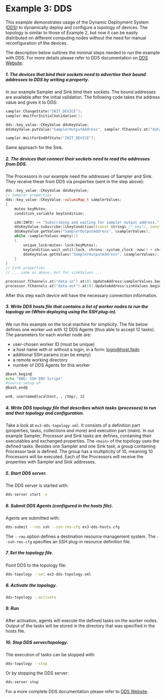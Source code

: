 Example 3: DDS
===============

This example demonstrates usage of the Dynamic Deployment System ([DDS](http://dds.gsi.de/)) to dynamically deploy and configure a topology of devices. The topology is similar to those of Example 2, but now it can be easily distributed on different computing nodes without the need for manual reconfiguration of the devices.

The description below outlines the minimal steps needed to run the example with DDS. For more details please refer to DDS documentation on [DDS Website](http://dds.gsi.de/).

##### 1. The devices that bind their sockets need to advertise their bound addresses to DDS by writing a property.

In our example Sampler and Sink bind their sockets. The bound addresses are available after the initial validation. The following code takes the address value and gives it to DDS:

```C++
sampler.ChangeState("INIT_DEVICE");
sampler.WaitForInitialValidation();

dds::key_value::CKeyValue ddsKeyValue;
ddsKeyValue.putValue("SamplerOutputAddress", sampler.fChannels.at("data-out").at(0).GetAddress());

sampler.WaitForEndOfState("INIT_DEVICE");
```

Same approach for the Sink.

##### 2. The devices that connect their sockets need to read the addresses from DDS.

The Processors in our example need the addresses of Sampler and Sink. They receive these from DDS via properties (sent in the step above):

```C++
dds::key_value::CKeyValue ddsKeyValue;
// Sampler properties
dds::key_value::CKeyValue::valuesMap_t samplerValues;
{
    mutex keyMutex;
    condition_variable keyCondition;

    LOG(INFO) << "Subscribing and waiting for sampler output address.";
    ddsKeyValue.subscribe([&keyCondition](const string& /*_key*/, const string& /*_value*/) { keyCondition.notify_all(); });
    ddsKeyValue.getValues("SamplerOutputAddress", &samplerValues);
    while (samplerValues.empty())
    {
        unique_lock<mutex> lock(keyMutex);
        keyCondition.wait_until(lock, chrono::system_clock::now() + chrono::milliseconds(1000));
        ddsKeyValue.getValues("SamplerOutputAddress", &samplerValues);
    }
}
// Sink properties
// ... same as above, but for sinkValues ...

processor.fChannels.at("data-in").at(0).UpdateAddress(samplerValues.begin()->second);
processor.fChannels.at("data-out").at(0).UpdateAddress(sinkValues.begin()->second);
```

After this step each device will have the necessary connection information.

##### 3. Write DDS hosts file that contains a list of worker nodes to run the topology on (When deploying using the SSH plug-in).

We run this example on the local machine for simplicity. The file below defines one worker `wn0` with 12 DDS Agents (thus able to accept 12 tasks). The parameters for each worker node are:
 - user-chosen worker ID (must be unique)
 - a host name with or without a login, in a form: login@host.fqdn
 - additional SSH params (can be empty)
 - a remote working directory
 - number of DDS Agents for this worker

```bash
@bash_begin@
echo "DBG: SSH ENV Script"
#source setup.sh
@bash_end@

wn0, username@localhost, , /tmp/, 12
```

##### 4. Write DDS topology file that describes which tasks (processes) to run and their topology and configuration.

Take a look at `ex3-dds-topology.xml`. It consists of a definition part (properties, tasks, collections and more) and execution part (main). In our example Sampler, Processor and Sink tasks are defines, containing their executables and exchanged properties. The `<main>` of the topology uses the defined tasks. Besides one Sampler and one Sink task, a group containing Processor task is defined. The group has a multiplicity of 10, meaninig 10 Processors will be executed. Each of the Processors will receive the properties with Sampler and Sink addresses.

##### 5. Start DDS server.

The DDS server is started with:

```bash
dds-server start -s
```

##### 6. Submit DDS Agents (configured in the hosts file).

Agents are submitted with:
```bash
dds-submit --rms ssh --ssh-rms-cfg ex3-dds-hosts.cfg
```
The `--rms` option defines a destination resource management system. The `--ssh-rms-cfg` specifies an SSH plug-in resource definition file. 

##### 7. Set the topology file.

Point DDS to the topology file:
```bash
dds-topology --set ex3-dds-topology.xml
```

##### 8. Activate the topology.

```bash
dds-topology --activate
```

##### 9. Run

After activation, agents will execute the defined tasks on the worker nodes. Output of the tasks will be stored in the directory that was specified in the hosts file.

##### 10. Stop DDS server/topology.

The execution of tasks can be stopped with:
```bash
dds-topology --stop
```
Or by stopping the DDS server:
```bash
dds-server stop
```

For a more complete DDS documentation please refer to [DDS Website](http://dds.gsi.de/).
